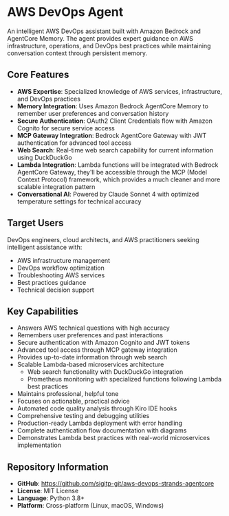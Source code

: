 # AWS DevOps Agent

An intelligent AWS DevOps assistant built with Amazon Bedrock and AgentCore Memory. The agent provides expert guidance on AWS infrastructure, operations, and DevOps best practices while maintaining conversation context through persistent memory.

## Core Features

- **AWS Expertise**: Specialized knowledge of AWS services, infrastructure, and DevOps practices
- **Memory Integration**: Uses Amazon Bedrock AgentCore Memory to remember user preferences and conversation history
- **Secure Authentication**: OAuth2 Client Credentials flow with Amazon Cognito for secure service access
- **MCP Gateway Integration**: Bedrock AgentCore Gateway with JWT authentication for advanced tool access
- **Web Search**: Real-time web search capability for current information using DuckDuckGo
- **Lambda Integration**: Lambda functions will be integrated with Bedrock AgentCore Gateway, they'll be accessible through the MCP (Model Context Protocol) framework, which provides a much cleaner and more scalable integration pattern
- **Conversational AI**: Powered by Claude Sonnet 4 with optimized temperature settings for technical accuracy

## Target Users

DevOps engineers, cloud architects, and AWS practitioners seeking intelligent assistance with:
- AWS infrastructure management
- DevOps workflow optimization  
- Troubleshooting AWS services
- Best practices guidance
- Technical decision support

## Key Capabilities

- Answers AWS technical questions with high accuracy
- Remembers user preferences and past interactions
- Secure authentication with Amazon Cognito and JWT tokens
- Advanced tool access through MCP gateway integration
- Provides up-to-date information through web search
- Scalable Lambda-based microservices architecture
  - Web search functionality with DuckDuckGo integration
  - Prometheus monitoring with specialized functions following Lambda best practices
- Maintains professional, helpful tone
- Focuses on actionable, practical advice
- Automated code quality analysis through Kiro IDE hooks
- Comprehensive testing and debugging utilities
- Production-ready Lambda deployment with error handling
- Complete authentication flow documentation with diagrams
- Demonstrates Lambda best practices with real-world microservices implementation

## Repository Information

- **GitHub**: https://github.com/sigitp-git/aws-devops-strands-agentcore
- **License**: MIT License
- **Language**: Python 3.8+
- **Platform**: Cross-platform (Linux, macOS, Windows)
